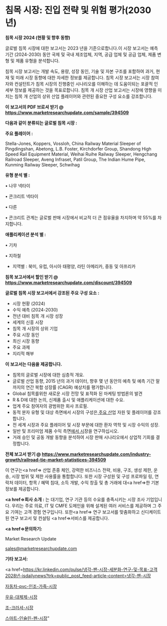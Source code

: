 # 침목 시장: 진입 전략 및 위험 평가(2030년)

<strong>침목 시장 2024 (현황 및 향후 동향)</strong>

글로벌 침목 시장에 대한 보고서는 2023 년을 기준으로합니다.이 시장 보고서는 예측 기간 (2024-2030) 동안 국제 및 국내 제조업체, 지역, 공급 업체 및 공급 업체, 제품 변형 및 제품 유형을 분석합니다.

침목 시장 보고서는 개발 속도, 용량, 성장 동인, 기술 및 자본 구조를 포함하여 과거, 현재 및 미래 시장 동향에 대한 자세한 정보를 제공합니다. 침목 시장 보고서는 시장 참여자와 컨설턴트가 침목 시장의 진행중인 시나리오를 이해하는 데 도움이되는 포괄적 인 세부 정보를 제공하는 것을 목표로합니다. 침목 개 시장 산업 보고서는 시장에 영향을 미치는 침목 개 산업의 상위 산업 플레이어와 관련된 중요한 구성 요소를 강조합니다.



<strong>이 보고서의 PDF 브로셔 받기 @ <a href=https://www.marketresearchupdate.com/sample/394509>https://www.marketresearchupdate.com/sample/394509</a></strong>



<strong>다음과 같이 분류되는 글로벌 침목 시장 :</strong>



<strong>주요 플레이어 :</strong>

Stella-Jones, Koppers, Vossloh, China Railway Material Sleeper of Pingdingshan, Abetong, L.B. Foster, Kirchdorfer Group, Shandong High Speed Rail Equipment Material, Weihai Ruihe Railway Sleeper, Hengchang Railroad Sleeper, Aveng Infraset, Patil Group, The Indian Hume Pipe, Kunming Railway Sleeper, Schwihag



<strong>유형 분석 별 :</strong>

• 나무 넥타이

• 콘크리트 넥타이

• 다른

• 콘크리트 관계는 글로벌 판매 시장에서 비교적 더 큰 점유율을 차지하며 약 55%를 차지합니다.



<strong>애플리케이션 분석 별 :</strong>

• 기차

• 지하철

<ul>
  <li>지역별 : 북미, 유럽, 아시아 태평양, 라틴 아메리카, 중동 및 아프리카</li>
</ul>


<strong>침목 보고서에서 할인 받기 @ <a href=https://www.marketresearchupdate.com/discount/394509>https://www.marketresearchupdate.com/discount/394509</a></strong>



<strong>글로벌 침목 시장 보고서에서 강조된 주요 구성 요소 :</strong>
<ul>
  <li>시장 현황 (2024)</li>
  <li>수익 예측 (2024-2030)</li>
  <li>전년 대비 침목 개 시장 성장</li>
  <li>세계의 신흥 시장</li>
  <li>침목 개 시장의 상위 기업</li>
  <li>주요 시장 동인</li>
  <li>최신 시장 동향</li>
  <li>주요 과제</li>
  <li>지리적 해부</li>
</ul>


<strong>이 보고서는 다음을 제공합니다.</strong>
<ul>
  <li>침목의 글로벌 시장에 대한 심층적 개요.</li>
  <li>글로벌 산업 동향, 2015 년의 과거 데이터, 향후 몇 년 동안의 예측 및 예측 기간 말까지의 연간 복합 성장률 (CAGR) 예상치를 평가합니다.</li>
  <li>Global 침목를위한 새로운 시장 전망 및 표적화 된 마케팅 방법론의 발견</li>
  <li>R &amp; D에 대한 논의, 신제품 출시 및 애플리케이션에 대한 수요.</li>
  <li>업계 주요 참여자의 광범위한 회사 프로필.</li>
  <li>동적 분자 유형 및 대상 측면에서 시장의 구성은<a href=> 주요 산</a>업 자원 및 플레이어를 강조합니다.</li>
  <li>전 세계 시장과 주요 플레이어 및 시장 부문에 대한 환자 역학 및 시장 수익의 성장.</li>
  <li>일반 및 프리미엄 제품 수익 측면<a href=>에서 시</a>장을 연구하십시오.</li>
  <li>거래 승인 및 공동 개발 동향을 분석하여 시장 판매 시나리오에서 상업적 기회를 결정합니다.</li>
</ul>



<strong>전체 보고서 받기 @ <a href=https://www.marketresearchupdate.com/industry-growth/railroad-tie-market-statistices-394509>https://www.marketresearchupdate.com/industry-growth/railroad-tie-market-statistices-394509</a></strong>

이 연구는<a href=> 산업 존중</a> 체인, 강력한 비즈니스 전략, 비용, 구조, 생성 제한, 운송, 시장 범위 및 제한 사용률을 통합합니다. 또한 시장 구성원 및 구성 프로파일 링, 연락처 데이터, 항목 / 혜택 침대, 소득 개발, 수익 창출 및 총 거래에 대<a href=>한 기본 </a>정보를 제공합니다.



<strong><a href=>회사 소</a>개 :</strong>
는 대기업, 연구 기관 등의 수요를 충족시키는 시장 조사 기업입니다. 우리는 주로 의료, IT 및 CMFE 도메인을 위해 설계된 여러 서비스를 제공하며 그 주요 기여는 고객 경험 연구입니다. 또한<a href=> 연구 보</a>고서를 맞춤화하고 신디케이트 된 연구 보고서 및 컨설팅 <a href=>서비스</a>를 제공합니다.



<strong><a href=>문의하기:</a></strong>

Market Research Update

sales@marketresearchupdate.com



<strong>기타 보고서:</strong>

<a href=https://kr.linkedin.com/pulse/냉각-팬-시장-세분화-연구-및-목표-고객2028년-isdailynews?trk=public_post_feed-article-content>냉각-팬-시장</a>

<a href=https://www.linkedin.com/pulse/자동차-pvc-인조-가죽-시장-경쟁-분석-및-성장-잠재력-2029/>자동차-pvc-인조-가죽-시장</a>

<a href=https://www.linkedin.com/pulse/우유-대체제-시장-현재-및-미래-성장-2029-isdailynews-0fqbf/>우유-대체제-시장</a>

<a href=https://www.linkedin.com/pulse/조-크러셔-시장-경쟁-분석-및-성장-잠재력-2029-analytics-alchemy-360-analysis-bk1ff/>조-크러셔-시장</a>

<a href=https://www.linkedin.com/pulse/스마트-인슐린-펜-시장-경쟁-분석-및-성장-잠재력-2030-consumer-connection-chronicles-24--lkfrf/>스마트-인슐린-펜-시장</a>"
